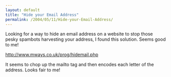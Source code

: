```yaml
---
layout: default
title: "Hide your Email Address"
permalink: /2004/05/11/Hide-your-Email-Address/
---
```


<P>Looking for a way to hide an email address on a website to stop those pesky spambots harvesting your address, I found this solution. Seems good to me!</P>
<P><A class="" href="http://www.mways.co.uk/prog/hidemail.php" target=_blank>http://www.mways.co.uk/prog/hidemail.php</A></P>
<P>It seems to chop up the mailto tag and then encodes&nbsp;each letter of the address. Looks fair to me!</P>